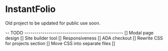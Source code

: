 # InstantFolio

Old project to be updated for public use soon.

-- TODO -------------------------------------------------
[] Modal page design
[] Site builder tool
[] Responsiveness
[] ADA checkout
[] Rewrite CSS for projects section
[] Move CSS into separate files
[] 